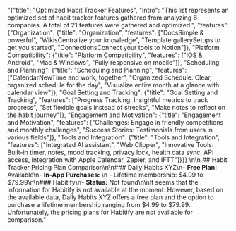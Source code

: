 "{\"title\": \"Optimized Habit Tracker Features\", \"intro\": \"This list represents an optimized set of habit tracker features gathered from analyzing 6 companies. A total of 21 features were gathered and optimized.\", \"features\": {\"Organization\": {\"title\": \"Organization\", \"features\": [\"DocsSimple & powerful\", \"WikisCentralize your knowledge\", \"Template gallerySetups to get you started\", \"ConnectionsConnect your tools to Notion\"]}, \"Platform Compatibility\": {\"title\": \"Platform Compatibility\", \"features\": [\"iOS & Android\", \"Mac & Windows\", \"Fully responsive on mobile\"]}, \"Scheduling and Planning\": {\"title\": \"Scheduling and Planning\", \"features\": [\"CalendarNewTime and work, together\", \"Organized Schedule: Clear, organized schedule for the day\", \"Visualize entire month at a glance with calendar view\"]}, \"Goal Setting and Tracking\": {\"title\": \"Goal Setting and Tracking\", \"features\": [\"Progress Tracking: Insightful metrics to track progress\", \"Set flexible goals instead of streaks\", \"Make notes to reflect on the habit journey\"]}, \"Engagement and Motivation\": {\"title\": \"Engagement and Motivation\", \"features\": [\"Challenges: Engage in friendly competitions and monthly challenges\", \"Success Stories: Testimonials from users in various fields\"]}, \"Tools and Integration\": {\"title\": \"Tools and Integration\", \"features\": [\"Integrated AI assistant\", \"Web Clipper\", \"Innovative Tools: Built-in timer, notes, mood tracking, privacy lock, health data sync, API access, integration with Apple Calendar, Zapier, and IFTT\"]}}} \n\n ## Habit Tracker Pricing Plan Comparison\n\n### Daily Habits XYZ\n- **Free Plan:** Available\n- **In-App Purchases:** \n  - Lifetime membership: $4.99 to $79.99\n\n### Habitify\n- **Status:** Not found\n\nIt seems that the information for Habitify is not available at the moment. However, based on the available data, Daily Habits XYZ offers a free plan and the option to purchase a lifetime membership ranging from $4.99 to $79.99. Unfortunately, the pricing plans for Habitify are not available for comparison."